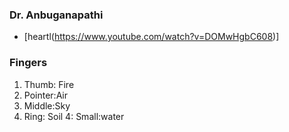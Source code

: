 ### Dr. Anbuganapathi
- [heartl(https://www.youtube.com/watch?v=DOMwHgbC608)]


### Fingers

1. Thumb: Fire
2. Pointer:Air 
3. Middle:Sky
4. Ring: Soil
4: Small:water
